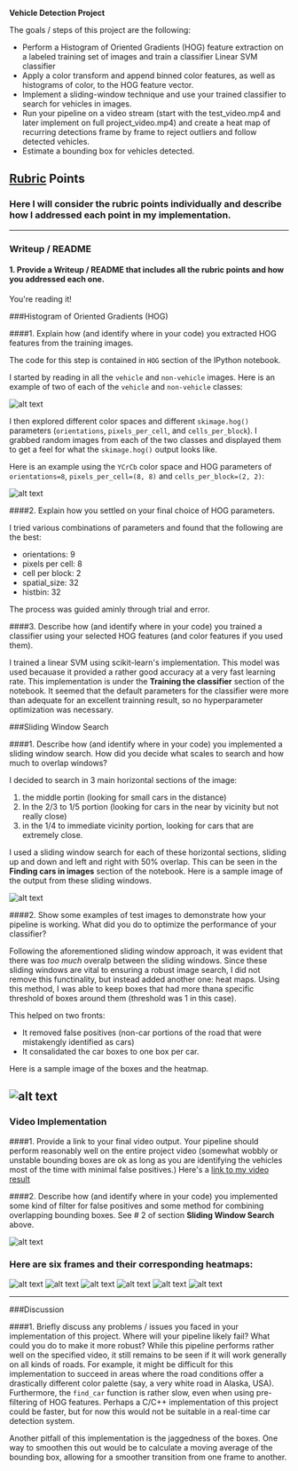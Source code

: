 
**Vehicle Detection Project**

The goals / steps of this project are the following:

* Perform a Histogram of Oriented Gradients (HOG) feature extraction on a labeled training set of images and train a classifier Linear SVM classifier
* Apply a color transform and append binned color features, as well as histograms of color, to the HOG feature vector. 
* Implement a sliding-window technique and use your trained classifier to search for vehicles in images.
* Run your pipeline on a video stream (start with the test_video.mp4 and later implement on full project_video.mp4) and create a heat map of recurring detections frame by frame to reject outliers and follow detected vehicles.
* Estimate a bounding box for vehicles detected.

[//]: # (Image References)
[image1]: ./output_images/sample_begnning_images.pdf
[image2]: ./examples/HOG_example.jpg
[image3]: ./examples/sliding_windows.jpg
[image4]: ./examples/sliding_window.jpg
[image5]: ./examples/bboxes_and_heat.png
[image6]: ./examples/labels_map.png
[image7]: ./examples/output_bboxes.png
[video1]: ./project_video.mp4

## [Rubric](https://review.udacity.com/#!/rubrics/513/view) Points
### Here I will consider the rubric points individually and describe how I addressed each point in my implementation.  

---
### Writeup / README

#### 1. Provide a Writeup / README that includes all the rubric points and how you addressed each one.

You're reading it!

###Histogram of Oriented Gradients (HOG)

####1. Explain how (and identify where in your code) you extracted HOG features from the training images.

The code for this step is contained in `HOG` section of the IPython notebook.

I started by reading in all the `vehicle` and `non-vehicle` images.  Here is an example of two of each of the `vehicle` and `non-vehicle` classes:

![alt text](output_images/sample_begnning_images.jpg)

I then explored different color spaces and different `skimage.hog()` parameters (`orientations`, `pixels_per_cell`, and `cells_per_block`).  I grabbed random images from each of the two classes and displayed them to get a feel for what the `skimage.hog()` output looks like.

Here is an example using the `YCrCb` color space and HOG parameters of `orientations=8`, `pixels_per_cell=(8, 8)` and `cells_per_block=(2, 2)`:


![alt text](output_images/hog.jpg)

####2. Explain how you settled on your final choice of HOG parameters.

I tried various combinations of parameters and found that the following are the best:
* orientations: 9
* pixels per cell: 8
* cell per block: 2
* spatial_size: 32
* histbin: 32

The process was guided aminly through trial and error.  

####3. Describe how (and identify where in your code) you trained a classifier using your selected HOG features (and color features if you used them).

I trained a linear SVM using scikit-learn's implementation. This model was used becauase it provided a rather good accuracy at a very fast learning rate. This implementation is under the **Training the classifier** section of the notebook. It seemed that the default parameters for the classifier were more than adequate for an excellent trainning result, so no hyperparameter optimization was necessary.

###Sliding Window Search

####1. Describe how (and identify where in your code) you implemented a sliding window search.  How did you decide what scales to search and how much to overlap windows?

I decided to search in 3 main horizontal sections of the image: 
1. the middle portin (looking for small cars in the distance)
2. In the 2/3 to 1/5 portion (looking for cars in the near by vicinity but not really close)
3. in the 1/4 to immediate vicinity portion, looking for cars that are extremely close.

I used a sliding window search for each of these horizontal sections, sliding up and down and left and right with 50% overlap. This can be seen in the **Finding cars in images** section of the notebook. Here is a sample image of the output from these sliding windows.

![alt text](output_images/sliding_window.jpg)

####2. Show some examples of test images to demonstrate how your pipeline is working.  What did you do to optimize the performance of your classifier?

Following the aforementioned sliding window approach, it was evident that there was _too much_ overalp between the sliding windows. Since these sliding windows are vital to ensuring a robust image search, I did not remove this functinality, but instead added another one: heat maps. Using this method, I was able to keep boxes that had more thana  specific threshold of boxes around them (threshold was 1 in this case).

This helped on two fronts:
* It removed false positives (non-car portions of the road that were mistakengly identified as cars)
* It consalidated the car boxes to one box per car.

Here is a sample image of the boxes and the heatmap.

![alt text](output_images/heatmap.jpg)
---

### Video Implementation

####1. Provide a link to your final video output.  Your pipeline should perform reasonably well on the entire project video (somewhat wobbly or unstable bounding boxes are ok as long as you are identifying the vehicles most of the time with minimal false positives.)
Here's a [link to my video result](./project_video_o.mp4)


####2. Describe how (and identify where in your code) you implemented some kind of filter for false positives and some method for combining overlapping bounding boxes.
See # 2 of section **Sliding Window Search** above.

![alt text](output_images/heatmap1.jpg)

### Here are six frames and their corresponding heatmaps:

![alt text](output_images/heatmap1.jpg)
![alt text](output_images/heatmap2.jpg)
![alt text](output_images/heatmap3.jpg)
![alt text](output_images/heatmap4.jpg)
![alt text](output_images/heatmap5.jpg)
![alt text](output_images/heatmap6.jpg)


---

###Discussion

####1. Briefly discuss any problems / issues you faced in your implementation of this project.  Where will your pipeline likely fail?  What could you do to make it more robust?
While this pipeline performs rather well on the specified video, it still remains to be seen if it will work generally on all kinds of roads. For example, it might be difficult for this implementation to succeed in areas where the road conditions offer a drastically different color palette (say, a very white road in Alaska, USA). Furthermore, the `find_car` function is rather slow, even when using pre-filtering of HOG features. Perhaps a C/C++ implementation of this project could be faster, but for now this would not be suitable in a real-time car detection system.

Another pitfall of this implementation is the jaggedness of the boxes. One way to smoothen this out would be to calculate a moving average of the bounding box, allowing for a smoother transition from one frame to another.